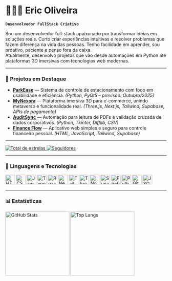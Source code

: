 # 👨🏻‍💻 Eric Oliveira

**`Desenvolvedor FullStack Criativo`**

Sou um desenvolvedor full-stack apaixonado por transformar ideias em soluções reais. Curto criar experiências intuitivas e resolver problemas que fazem diferença na vida das pessoas. Tenho facilidade em aprender, sou proativo, paciente e penso fora da caixa.  
Atualmente, desenvolvo projetos que vão desde automações em Python até plataformas 3D imersivas com tecnologias web modernas.

---

### 🚀 Projetos em Destaque

- **[ParkEase](#)** — Sistema de controle de estacionamento com foco em usabilidade e eficiência. *(Python, PyQt5 – previsão: Outubro/2025)*
- **[MyNexora](#)** — Plataforma imersiva 3D para e-commerce, unindo metaverso e funcionalidade real. *(Three.js, Next.js, Tailwind, Supabase, APIs de pagamento)*
- **[AuditSync](#)** — Automação para leitura de PDFs e validação cruzada de dados corporativos. *(Python, Tkinter, Difflib, CSV)*
- **[Finance Flow](#)** — Aplicativo web simples e seguro para controle financeiro pessoal. *(HTML, JavaScript, Tailwind, Supabase)*

---

<p align="left">
    <a href="https://github.com/SEU-USUARIO?tab=repositories&sort=stargazers">
        <img 
            alt="Total de estrelas" 
            title="Total de estrelas GitHub" 
            src="https://custom-icon-badges.demolab.com/github/stars/SEU-USUARIO?color=55960c&style=for-the-badge&labelColor=488207&logo=star&label=estrelas"
        />
    </a>
    <a href="https://github.com/SEU-USUARIO?tab=followers">
        <img 
            alt="Seguidores" 
            title="Me siga no GitHub" 
            src="https://custom-icon-badges.demolab.com/github/followers/SEU-USUARIO?color=236ad3&labelColor=1155ba&style=for-the-badge&logo=github&label=Seguidores&logoColor=white"
        />
    </a>
</p>

---

### 🤖 Linguagens e Tecnologias

<img align="left" alt="HTML" width="30px" src="https://cdn.jsdelivr.net/gh/devicons/devicon/icons/html5/html5-original.svg"/>
<img align="left" alt="CSS" width="30px" src="https://cdn.jsdelivr.net/gh/devicons/devicon/icons/css3/css3-original.svg"/>
<img align="left" alt="JavaScript" width="30px" src="https://cdn.jsdelivr.net/gh/devicons/devicon/icons/javascript/javascript-original.svg"/>
<img align="left" alt="TypeScript" width="30px" src="https://cdn.jsdelivr.net/gh/devicons/devicon/icons/typescript/typescript-original.svg"/>
<img align="left" alt="React" width="30px" src="https://cdn.jsdelivr.net/gh/devicons/devicon/icons/react/react-original.svg"/>
<img align="left" alt="Next.js" width="30px" src="https://cdn.jsdelivr.net/gh/devicons/devicon/icons/nextjs/nextjs-original.svg"/>
<img align="left" alt="Tailwind CSS" width="30px" src="https://cdn.jsdelivr.net/gh/devicons/devicon/icons/tailwindcss/tailwindcss-original.svg"/>
<img align="left" alt="Three.js" width="30px" src="https://cdn.jsdelivr.net/gh/devicons/devicon/icons/threejs/threejs-original.svg"/>
<img align="left" alt="Node.js" width="30px" src="https://cdn.jsdelivr.net/gh/devicons/devicon/icons/nodejs/nodejs-original.svg"/>
<img align="left" alt="Supabase" width="30px" src="https://seeklogo.com/images/S/supabase-logo-DCC676FFE2-seeklogo.com.png"/>
<img align="left" alt="Firebase" width="30px" src="https://cdn.jsdelivr.net/gh/devicons/devicon/icons/firebase/firebase-plain.svg"/>
<img align="left" alt="Python" width="30px" src="https://cdn.jsdelivr.net/gh/devicons/devicon/icons/python/python-original.svg"/>
<img align="left" alt="Git" width="30px" src="https://cdn.jsdelivr.net/gh/devicons/devicon/icons/git/git-original.svg"/>
<img align="left" alt="JSON" width="30px" src="https://img.icons8.com/fluency/48/json.png"/>
<br/>
<br/>

---

### 📊 Estatísticas

<p>
  <img 
    align="left" 
    alt="GitHub Stats" 
    height="200" 
    src="https://github-readme-stats.vercel.app/api?username=SEU-USUARIO&show_icons=true&theme=tokyonight&include_all_commits=true&locale=pt-br" 
  />
  <img 
    align="left" 
    alt="Top Langs" 
    height="200" 
    src="https://github-readme-stats.vercel.app/api/top-langs/?username=SEU-USUARIO&theme=tokyonight&layout=compact&custom_title=Tecnologias&langs_count=9" 
  />
</p>
